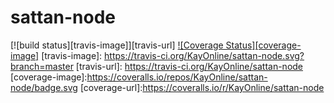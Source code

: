 # sattan-node
[![build status][travis-image]][travis-url]
[![Coverage Status][coverage-image]](coverage-url)
[travis-image]: https://travis-ci.org/KayOnline/sattan-node.svg?branch=master
[travis-url]: https://travis-ci.org/KayOnline/sattan-node
[coverage-image]:https://coveralls.io/repos/KayOnline/sattan-node/badge.svg
[coverage-url]:https://coveralls.io/r/KayOnline/sattan-node




